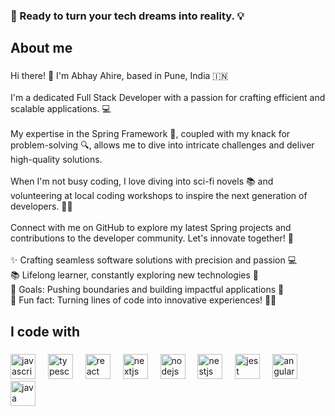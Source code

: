 
###

<h3 align="left">🚀 Ready to turn your tech dreams into reality. 💡</h3>

###

<h2 align="left">About me</h2>

###

<p align="left">Hi there! 👋 I'm Abhay Ahire, based in Pune, India 🇮🇳<br><br>I'm a dedicated Full Stack Developer with a passion for crafting efficient and scalable applications. 💻<br><br>My expertise in the Spring Framework 🌼, coupled with my knack for problem-solving 🔍, allows me to dive into intricate challenges and deliver high-quality solutions.<br><br>When I'm not busy coding, I love diving into sci-fi novels 📚 and volunteering at local coding workshops to inspire the next generation of developers. 👨‍💻<br><br>Connect with me on GitHub to explore my latest Spring projects and contributions to the developer community. Let's innovate together! 🚀<br><br>✨ Crafting seamless software solutions with precision and passion 💻<br>📚 Lifelong learner, constantly exploring new technologies 🌟<br>🎯 Goals: Pushing boundaries and building impactful applications 🚀<br>🎲 Fun fact: Turning lines of code into innovative experiences! 🚀🔥</p>

###

<h2 align="left">I code with</h2>

###

<div align="left">
  <img src="https://cdn.jsdelivr.net/gh/devicons/devicon/icons/javascript/javascript-original.svg" height="40" alt="javascript logo"  />
  <img width="12" />
  <img src="https://cdn.jsdelivr.net/gh/devicons/devicon/icons/typescript/typescript-original.svg" height="40" alt="typescript logo"  />
  <img width="12" />
  <img src="https://cdn.jsdelivr.net/gh/devicons/devicon/icons/react/react-original.svg" height="40" alt="react logo"  />
  <img width="12" />
  <img src="https://cdn.jsdelivr.net/gh/devicons/devicon/icons/nextjs/nextjs-original.svg" height="40" alt="nextjs logo"  />
  <img width="12" />
  <img src="https://cdn.jsdelivr.net/gh/devicons/devicon/icons/nodejs/nodejs-original.svg" height="40" alt="nodejs logo"  />
  <img width="12" />
  <img src="https://cdn.jsdelivr.net/gh/devicons/devicon/icons/nestjs/nestjs-plain.svg" height="40" alt="nestjs logo"  />
  <img width="12" />
  <img src="https://cdn.jsdelivr.net/gh/devicons/devicon/icons/jest/jest-plain.svg" height="40" alt="jest logo"  />
  <img width="12" />
  <img src="https://cdn.jsdelivr.net/gh/devicons/devicon/icons/angularjs/angularjs-original.svg" height="40" alt="angularjs logo"  />
  <img width="12" />
  <img src="https://cdn.jsdelivr.net/gh/devicons/devicon/icons/java/java-original.svg" height="40" alt="java logo"  />
</div>

###
